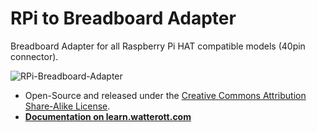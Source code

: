 # RPi to Breadboard Adapter
Breadboard Adapter for all Raspberry Pi HAT compatible models (40pin connector).

![RPi-Breadboard-Adapter](https://github.com/watterott/RPi-Breadboard-Adapter/raw/master/hardware/RPi-Breadboard_Bplus_v10.jpg)

* Open-Source and released under the [Creative Commons Attribution Share-Alike License](https://creativecommons.org/licenses/by-sa/4.0/).
* **[Documentation on learn.watterott.com](https://learn.watterott.com)**
